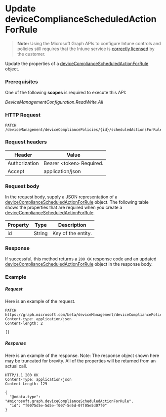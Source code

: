 ﻿# Update deviceComplianceScheduledActionForRule> **Note:** Using the Microsoft Graph APIs to configure Intune controls and policies still requires that the Intune service is [correctly licensed](https://www.microsoft.com/en-us/cloud-platform/microsoft-intune-pricing) by the customer.
Update the properties of a [deviceComplianceScheduledActionForRule](../resources/intune_deviceconfig_devicecompliancescheduledactionforrule.md) object.
### Prerequisites
One of the following **scopes** is required to execute this API:

*DeviceManagementConfiguration.ReadWrite.All*
### HTTP Request
<!-- {
  "blockType": "ignored"
}
-->
```http
PATCH /deviceManagement/deviceCompliancePolicies/{id}/scheduledActionsForRule/{id}
```

### Request headers
|Header|Value|
|---|---|
|Authorization|Bearer &lt;token&gt; Required.|
|Accept|application/json|

### Request body
In the request body, supply a JSON representation of a [deviceComplianceScheduledActionForRule](../resources/intune_deviceconfig_devicecompliancescheduledactionforrule.md) object.
The following table shows the properties that are required when you create a [deviceComplianceScheduledActionForRule](../resources/intune_deviceconfig_devicecompliancescheduledactionforrule.md).

|Property|Type|Description|
|---|---|---|
|id|String|Key of the entity.|



### Response
If successful, this method returns a `200 OK` response code and an updated [deviceComplianceScheduledActionForRule](../resources/intune_deviceconfig_devicecompliancescheduledactionforrule.md) object in the response body.

### Example
##### Request
Here is an example of the request.
```http
PATCH https://graph.microsoft.com/beta/deviceManagement/deviceCompliancePolicies/{id}/scheduledActionsForRule/{id}
Content-type: application/json
Content-length: 2

{}
```

##### Response
Here is an example of the response. Note: The response object shown here may be truncated for brevity. All of the properties will be returned from an actual call.
```http
HTTP/1.1 200 OK
Content-Type: application/json
Content-Length: 129

{
  "@odata.type": "#microsoft.graph.deviceComplianceScheduledActionForRule",
  "id": "f0075d5e-5d5e-f007-5e5d-07f05e5d07f0"
}
```



